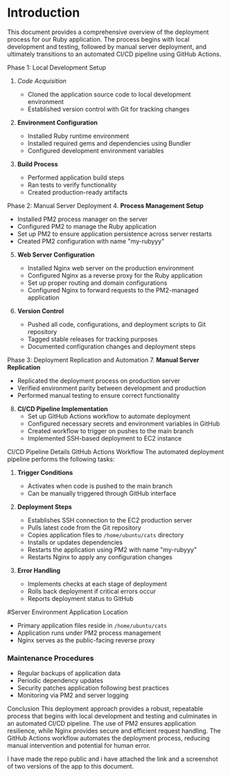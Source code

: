 # Introduction
This document provides a comprehensive overview of the deployment process for our Ruby application. The process begins with local development and testing, followed by manual server deployment, and ultimately transitions to an automated CI/CD pipeline using GitHub Actions.

 Phase 1: Local Development Setup
1. *Code Acquisition*
   - Cloned the application source code to local development environment
   - Established version control with Git for tracking changes

2. **Environment Configuration**
   - Installed Ruby runtime environment
   - Installed required gems and dependencies using Bundler
   - Configured development environment variables

3. **Build Process**
   - Performed application build steps
   - Ran tests to verify functionality
   - Created production-ready artifacts

 Phase 2: Manual Server Deployment
4. **Process Management Setup**
   - Installed PM2 process manager on the server
   - Configured PM2 to manage the Ruby application
   - Set up PM2 to ensure application persistence across server restarts
   - Created PM2 configuration with name "my-rubyyy"

5. **Web Server Configuration**
   - Installed Nginx web server on the production environment
   - Configured Nginx as a reverse proxy for the Ruby application
   - Set up proper routing and domain configurations
    - Configured Nginx to forward requests to the PM2-managed application

6. **Version Control**
   - Pushed all code, configurations, and deployment scripts to Git repository
   - Tagged stable releases for tracking purposes
   - Documented configuration changes and deployment steps

Phase 3: Deployment Replication and Automation
7. **Manual Server Replication**
   - Replicated the deployment process on production server
   - Verified environment parity between development and production
   - Performed manual testing to ensure correct functionality

8. **CI/CD Pipeline Implementation**
   - Set up GitHub Actions workflow to automate deployment
   - Configured necessary secrets and environment variables in GitHub
   - Created workflow to trigger on pushes to the main branch
   - Implemented SSH-based deployment to EC2 instance

CI/CD Pipeline Details
 GitHub Actions Workflow
The automated deployment pipeline performs the following tasks:

1. **Trigger Conditions**
   - Activates when code is pushed to the main branch
   - Can be manually triggered through GitHub interface

2. **Deployment Steps**
   - Establishes SSH connection to the EC2 production server
   - Pulls latest code from the Git repository
   - Copies application files to `/home/ubuntu/cats` directory
   - Installs or updates dependencies
   - Restarts the application using PM2 with name "my-rubyyy"
   - Restarts Nginx to apply any configuration changes

3. **Error Handling**
   - Implements checks at each stage of deployment
   - Rolls back deployment if critical errors occur
   - Reports deployment status to GitHub

#Server Environment
 Application Location
- Primary application files reside in `/home/ubuntu/cats`
- Application runs under PM2 process management
- Nginx serves as the public-facing reverse proxy

### Maintenance Procedures
- Regular backups of application data
- Periodic dependency updates
- Security patches application following best practices
- Monitoring via PM2 and server logging

Conclusion
This deployment approach provides a robust, repeatable process that begins with local development and testing and culminates in an automated CI/CD pipeline. The use of PM2 ensures application resilience, while Nginx provides secure and efficient request handling. The GitHub Actions workflow automates the deployment process, reducing manual intervention and potential for human error.

I have made the repo public and i have attached the link  and a screenshot of two versions of the app to this document.
